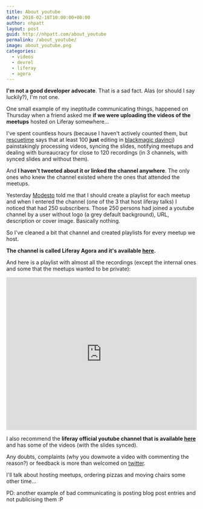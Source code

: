 ```yaml
---
title: About youtube
date: 2018-02-18T10:00:00+00:00
author: nhpatt
layout: post
guid: http://nhpatt.com/about_youtube
permalink: /about_youtube/
image: about_youtube.png
categories:
  - videos
  - devrel
  - liferay
  - agora
---
```


**I'm not a good developer advocate**. That is a sad fact. Alas (or should I say luckily?), I'm not one.

One small example of my ineptitude communicating things, happened on Thursday when a friend asked me **if we were 
uploading the videos of the meetups** hosted on Liferay somewhere...

I've spent countless hours (because I haven't actively counted them, but [rescuetime](https://www.rescuetime.com/) says that at least 100 **just** editing in [blackmagic davinci](https://www.blackmagicdesign.com/products/davinciresolve)) 
painstakingly processing videos, syncing the slides, notifying meetups and dealing with bureaucracy for close to 120 recordings (in 3 channels, with synced slides and without them).

And **I haven't tweeted about it or linked the channel anywhere**. The only ones who knew the channel existed where the ones that 
attended the meetups.

Yesterday [Modesto](https://twitter.com/msanjuan) told me that I should create a playlist for each meetup and when I entered the 
channel (one of the 3 that host liferay talks) I noticed that had 250 subscribers. Those 250 persons had joined a youtube
channel by a user without logo (a grey default background), URL, description or cover image. Basically nothing.

So I've cleaned a bit that channel and created playlists for every meetup we host.

**The channel is called Liferay Agora and it's available [here](https://www.youtube.com/liferayagora).**

And here is a playlist with almost all the recordings (except the internal ones and some that the meetups wanted to be private):

<iframe id="ytplayer" type="text/html" width="100%" height="405"
src="https://www.youtube.com/embed/?listType=playlist&list=PLIvdvJ3bvZWaAbBcja6XoXt127NdlcMzi"
frameborder="0" allowfullscreen></iframe>

I also recommend the **liferay official youtube channel that is available [here](https://www.youtube.com/liferayinc/)** and has some of the videos (with the 
slides synced).

Any doubts, complaints (why you downvote a video with commenting the reason?) or feedback is more than welcomed on [twitter](https://twitter.com/nhpatt).

I'll talk about hosting meetups, ordering pizzas and moving chairs some other time...

PD: another example of bad communicating is posting blog post entries and not publicising them :P